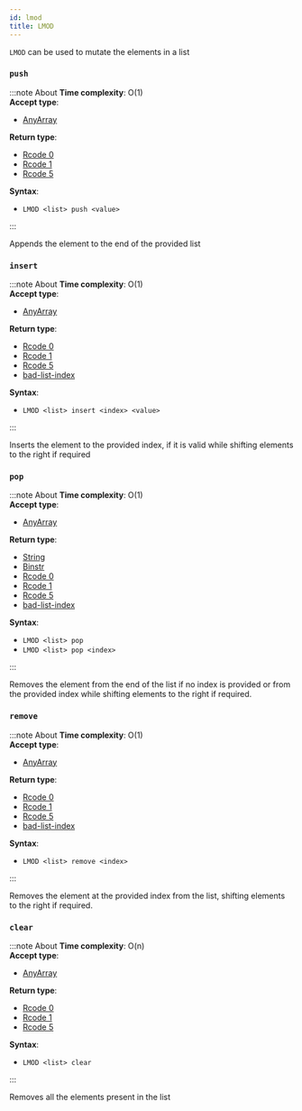 ```yaml
---
id: lmod
title: LMOD
---
```

`LMOD` can be used to mutate the elements in a list
### `push`
:::note About
**Time complexity**: O(1)  
**Accept type**:

- [AnyArray](../protocol/data-types.md#any-array)

**Return type**:

- [Rcode 0](../protocol/response-codes.md)
- [Rcode 1](../protocol/response-codes.md)
- [Rcode 5](../protocol/response-codes.md)

**Syntax**:

- `LMOD <list> push <value>`

:::

Appends the element to the end of the provided list

### `insert`
:::note About
**Time complexity**: O(1)  
**Accept type**:

- [AnyArray](../protocol/data-types.md#any-array)

**Return type**:

- [Rcode 0](../protocol/response-codes.md)
- [Rcode 1](../protocol/response-codes.md)
- [Rcode 5](../protocol/response-codes.md)
- [bad-list-index](../protocol/errors.md#table-of-errors)

**Syntax**:

- `LMOD <list> insert <index> <value>`

:::

Inserts the element to the provided index, if it is valid while shifting elements
to the right if required


### `pop`
:::note About
**Time complexity**: O(1)  
**Accept type**:

- [AnyArray](../protocol/data-types.md#any-array)

**Return type**:

- [String](../protocol/skyhash.md#strings-)
- [Binstr](../protocol/skyhash.md#strings-)
- [Rcode 0](../protocol/response-codes.md)
- [Rcode 1](../protocol/response-codes.md)
- [Rcode 5](../protocol/response-codes.md)
- [bad-list-index](../protocol/errors.md#table-of-errors)

**Syntax**:

- `LMOD <list> pop`
- `LMOD <list> pop <index>`

:::

Removes the element from the end of the list if no index is provided or from the provided
index while shifting elements to the right if required.


### `remove`
:::note About
**Time complexity**: O(1)  
**Accept type**:

- [AnyArray](../protocol/data-types.md#any-array)

**Return type**:

- [Rcode 0](../protocol/response-codes.md)
- [Rcode 1](../protocol/response-codes.md)
- [Rcode 5](../protocol/response-codes.md)
- [bad-list-index](../protocol/errors.md#table-of-errors)

**Syntax**:

- `LMOD <list> remove <index>`

:::

Removes the element at the provided index from the list, shifting elements to the right
if required.


### `clear`
:::note About
**Time complexity**: O(n)  
**Accept type**:

- [AnyArray](../protocol/data-types.md#any-array)

**Return type**:

- [Rcode 0](../protocol/response-codes.md)
- [Rcode 1](../protocol/response-codes.md)
- [Rcode 5](../protocol/response-codes.md)

**Syntax**:

- `LMOD <list> clear`

:::

Removes all the elements present in the list


